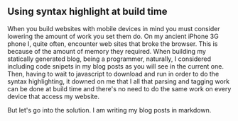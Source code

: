 ## Using syntax highlight at build time

When you build websites with mobile devices in mind you must consider lowering the amount of work you set them do. 
On my ancient iPhone 3G phone I, quite often, encounter web sites that broke the browser. This is because of the
amount of memory they required. When building my statically generated blog, being a programmer, naturally, I considered 
including code snipets in my blog posts as you will see in the current one. Then, having to wait to javascript to 
download and run in order to do the syntax highlighting, it downed on me that I all that parsing and tagging work can be done at build time
and there's no need to do the same work on every device that access my website.

But let's go into the solution. I am writing my blog posts in markdown.